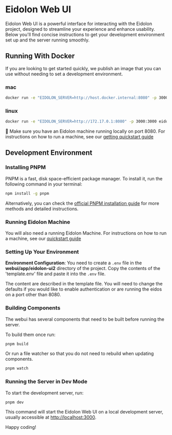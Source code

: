 # Eidolon Web UI

Eidolon Web UI is a powerful interface for interacting with the Eidolon project, designed to streamline your experience and enhance usability. Below you'll find concise
instructions to get your development environment set up and the server running smoothly.

## Running With Docker
If you are looking to get started quickly, we publish an image that you can use without needing to set a development environment.

### mac
```bash
docker run -e "EIDOLON_SERVER=http://host.docker.internal:8080" -p 3000:3000 eidolonai/webui:latest
```
### linux
```bash
docker run -e "EIDOLON_SERVER=http://172.17.0.1:8080" -p 3000:3000 eidolonai/webui:latest
```

🚨 Make sure you have an Eidolon machine running locally on port 8080. For instructions on how to run a machine, see our [getting quickstart guide](https://www.eidolonai.com/docs/quickstart)

## Development Environment

### Installing PNPM

PNPM is a fast, disk space-efficient package manager. To install it, run the following command in your terminal:

```bash
npm install -g pnpm
```

Alternatively, you can check the [official PNPM installation guide](https://pnpm.io/installation) for more methods and detailed instructions.

### Running Eidolon Machine

You will also need a running Eidolon Machine. For instructions on how to run a machine, see our [quickstart guide](https://www.eidolonai.com/docs/quickstart)

### Setting Up Your Environment

**Environment Configuration**:
You need to create a `.env` file in the **webui/app/eidolon-ui2** directory of the project. Copy
the contents of the 'template.env' file and paste it into the `.env` file.

The content are described in the template file.
You will need to change the defaults if you would like to enable authentication or are running the eidos on
a port other than 8080.

### Building Components

The webui has several components that need to be built before running the server.

To build them once run:
```bash
pnpm build
```

Or run a file watcher so that you do not need to rebuild when updating components.
```bash
pnpm watch
```

### Running the Server in Dev Mode
To start the development server, run:

```bash
pnpm dev
```

This command will start the Eidolon Web UI on a local development server, usually accessible at [http://localhost:3000](http://localhost:3000).

Happy coding!
